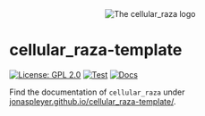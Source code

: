 <div align="center">
    <picture>
        <source media="(prefers-color-scheme: dark)" srcset="https://github.com/jonaspleyer/cellular_raza/blob/22baabe0b7ac732c9738d6bd099f2edf7e0bc090/cellular_raza/logos/cellular_raza_dark_mode.svg">
        <source media="(prefers-color-scheme: light)" srcset="https://github.com/jonaspleyer/cellular_raza/blob/22baabe0b7ac732c9738d6bd099f2edf7e0bc090/cellular_raza/logos/cellular_raza.svg">
        <img alt="The cellular_raza logo" src="doc/cellular_raza.svg">
    </picture>
</div>

# cellular_raza-template
[![License: GPL 2.0](https://img.shields.io/github/license/jonaspleyer/cr_mech_coli?style=flat-square)](https://opensource.org/license/gpl-2-0/)
[![Test](https://img.shields.io/github/actions/workflow/status/jonaspleyer/cr_mech_coli/CI.yml?label=Test&style=flat-square)](https://github.com/jonaspleyer/cr_mech_coli/actions)
[![Docs](https://img.shields.io/github/actions/workflow/status/jonaspleyer/cr_mech_coli/sphinx_doc.yml?label=Docs&style=flat-square)](https://github.com/jonaspleyer/cr_mech_coli/actions)

Find the documentation of `cellular_raza` under
[jonaspleyer.github.io/cellular_raza-template/](https://jonaspleyer.github.io/cellular_raza-template/).
